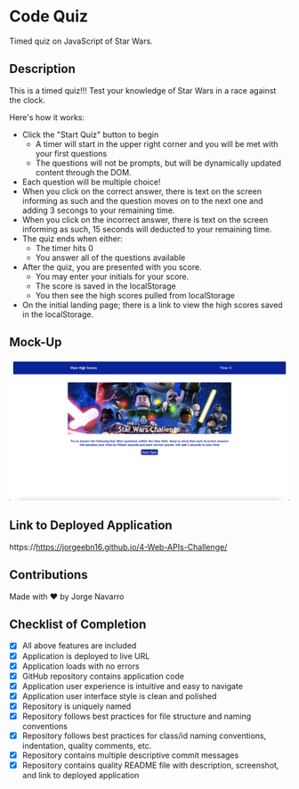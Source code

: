 # Code Quiz

Timed quiz on JavaScript of Star Wars.

## Description

This is a timed quiz!!! Test your knowledge of Star Wars in a race against the clock.

Here's how it works:
* Click the "Start Quiz" button to begin
    * A timer will start in the upper right corner and you will be met with your first questions
    * The questions will not be prompts, but will be dynamically updated content through the DOM. 
* Each question will be multiple choice! 
* When you click on the correct answer, there is text on the screen informing as such and the question moves on to the next one and adding 3 secongs to your remaining time.
* When you click on the incorrect answer, there is text on the screen informing as such, 15 seconds will deducted to your remaining time.
* The quiz ends when either:
    * The timer hits 0
    * You answer all of the questions available
* After the quiz, you are presented with you score.
    * You may enter your initials for your score. 
    * The score is saved in the localStorage 
    * You then see the high scores pulled from localStorage
* On the initial landing page; there is a link to view the high scores saved in the localStorage.

## Mock-Up

![website preview](./assets/images/starwars-quiz.png)


## Link to Deployed Application

https://https://jorgeebn16.github.io/4-Web-APIs-Challenge/

## Contributions
Made with ❤️ by Jorge Navarro

## Checklist of Completion
- [x] All above features are included
- [x] Application is deployed to live URL
- [x] Application loads with no errors
- [x] GitHub repository contains application code
- [x] Application user experience is intuitive and easy to navigate
- [x] Application user interface style is clean and polished
- [x] Repository is uniquely named
- [x] Repository follows best practices for file structure and naming conventions
- [x] Repository follows best practices for class/id naming conventions, indentation, quality comments, etc.
- [x] Repository contains multiple descriptive commit messages
- [x] Repository contains quality README file with description, screenshot, and link to deployed application